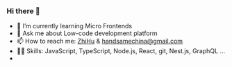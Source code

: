 ### Hi there 👋
- 🌱 I’m currently learning Micro Frontends
- 💬 Ask me about Low-code development platform
- 📫 How to reach me:  [ZhiHu](https://www.zhihu.com/people/handsamechina) & <handsamechina@gmail.com>
- 👨‍💻 Skills: JavaScript, TypeScript, Node.js, React, git, Nest.js, GraphQL …
-

<!--
**hero-guo/hero-guo** is a ✨ _special_ ✨ repository because its `README.md` (this file) appears on your GitHub profile.

Here are some ideas to get you started:

- 🔭 I’m currently working on ...
- 🌱 I’m currently learning ...
- 👯 I’m looking to collaborate on ...
- 🤔 I’m looking for help with ...
- 💬 Ask me about ...
- 📫 How to reach me: ...
- 😄 Pronouns: ...
- ⚡ Fun fact: ...
-->
